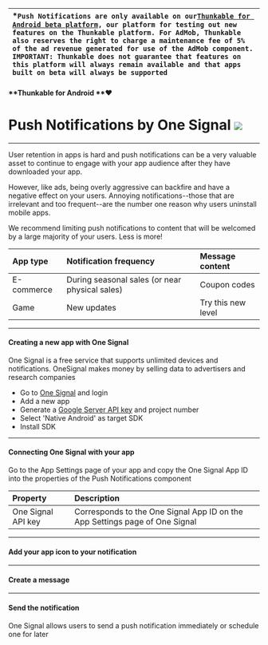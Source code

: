 | \*`Push Notifications are only available on our`[`Thunkable for Android beta platform`](http://beta.thunkable.com/)`, our platform for testing out new features on the Thunkable platform. For AdMob, Thunkable also reserves the right to charge a maintenance fee of 5% of the ad revenue generated for use of the AdMob component. IMPORTANT: Thunkable does not guarantee that features on this platform will always remain available and that apps built on beta will always be supported` |
| :--- |


#### **Thunkable for Android **❤

# Push Notifications by One Signal ![](/assets/one-signal-icon.png)

---

User retention in apps is hard and push notifications can be a very valuable asset to continue to engage with your app audience after they have downloaded your app.

However, like ads, being overly aggressive can backfire and have a negative effect on your users. Annoying notifications--those that are irrelevant and too frequent--are the number one reason why users uninstall mobile apps. 

We recommend limiting push notifications to content that will be welcomed by a large majority of your users. Less is more!

| App type | Notification frequency | Message content |
| :--- | :--- | :--- |
| E-commerce | During seasonal sales \(or near physical sales\) | Coupon codes |
| Game | New updates | Try this new level |

---

#### Creating a new app with One Signal

One Signal is a free service that supports unlimited devices and notifications. OneSignal makes money by selling data to advertisers and research companies

* Go to [One Signal](https://onesignal.com/) and login
* Add a new app
* Generate a [Google Server API key](https://documentation.onesignal.com/docs/generate-a-google-server-api-key) and project number
* Select 'Native Android' as target SDK
* Install SDK

---

#### Connecting One Signal with your app

Go to the App Settings page of your app and copy the One Signal App ID into the properties of the Push Notifications component

| Property | Description |
| :--- | :--- |
| One Signal API key | Corresponds to the One Signal App ID on the App Settings page of One Signal |

---

#### Add your app icon to your notification

---

#### Create a message

---

#### Send the notification

One Signal allows users to send a push notification immediately or schedule one for later


